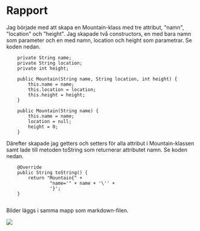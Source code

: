 
# Rapport

Jag började med att skapa en Mountain-klass med tre attribut, "namn", "location" och "height".
Jag skapade två constructors, en med bara namn som parameter och en med namn, location och height 
som parametrar. Se koden nedan.
```
    private String name;
    private String location;
    private int height;

    public Mountain(String name, String location, int height) {
        this.name = name;
        this.location = location;
        this.height = height;
    }

    public Mountain(String name) {
        this.name = name;
        location = null;
        height = 0;
    }
```
Därefter skapade jag getters och setters för alla attribut i Mountain-klassen samt lade till metoden
toString som returnerar attributet namn. Se koden nedan.
```
    @Override
    public String toString() {
        return "Mountain{" +
                "name='" + name + '\'' +
                '}';
    }
```

```
```



Bilder läggs i samma mapp som markdown-filen.

![](android.png)

